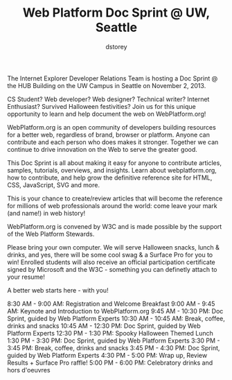 ﻿---
title: Web Platform Doc Sprint @ UW, Seattle
author: dstorey
layout: post
event-name: Web Platform Doc Sprint @ UW, Seattle
event-allday: true
event-start: 2013-11-02 08:30:00
event-end: 2013-11-02 18:00:00
event-venue: Husky Union Building on the UW Campus, Room #250
event-address: 4001 Northeast Stevens Way, Seattle, WA 98195
event-website: https://www.eventbrite.com/event/8903872723
tags:
- hackathon
---

The Internet Explorer Developer Relations Team is hosting a Doc Sprint @ the HUB Building on the UW Campus in Seattle on November 2, 2013.
 
CS Student? Web developer? Web designer? Technical writer? Internet Enthusiast? Survived Halloween festivities? Join us for this unique opportunity to learn and help document the web on WebPlatform.org!

WebPlatform.org is an open community of developers building resources for a better web, regardless of brand, browser or platform. Anyone can contribute and each person who does makes it stronger. Together we can continue to drive innovation on the Web to serve the greater good.

This Doc Sprint is all about making it easy for anyone to contribute articles, samples, tutorials, overviews, and insights. Learn about webplatform.org, how to contribute, and help grow the definitive reference site for HTML, CSS, JavaScript, SVG and more.

This is your chance to create/review articles that will become the reference for millions of web professionals around the world: come leave your mark (and name!) in web history!

WebPlatform.org is convened by W3C and is made possible by the support of the Web Platform Stewards.

Please bring your own computer. We will serve Halloween snacks, lunch & drinks, and yes, there will be some cool swag & a Surface Pro for you to win!
Enrolled students will also receive an official participation certificate signed by Microsoft and the W3C - something you can definetly attach to your resume!

A better web starts here - with you! 

8:30 AM - 9:00 AM: Registration and Welcome Breakfast
9:00 AM - 9:45 AM: Keynote and Introduction to WebPlatform.org
9:45 AM - 10:30 PM: Doc Sprint, guided by Web Platform Experts
10:30 AM - 10:45 AM: Break, coffee, drinks and snacks
10:45 AM - 12:30 PM: Doc Sprint, guided by Web Platform Experts
12:30 PM - 1:30 PM: Spooky Halloween Themed Lunch
1:30 PM - 3:30 PM: Doc Sprint, guided by Web Platform Experts
3:30 PM - 3:45 PM: Break, coffee, drinks and snacks
3:45 PM - 4:30 PM: Doc Sprint, guided by Web Platform Experts
4:30 PM - 5:00 PM: Wrap up, Review Results + Surface Pro raffle!
5:00 PM - 6:00 PM: Celebratory drinks and hors d'oeuvres